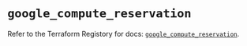 # `google_compute_reservation`

Refer to the Terraform Registory for docs: [`google_compute_reservation`](https://registry.terraform.io/providers/hashicorp/google/4.73.1/docs/resources/compute_reservation).
